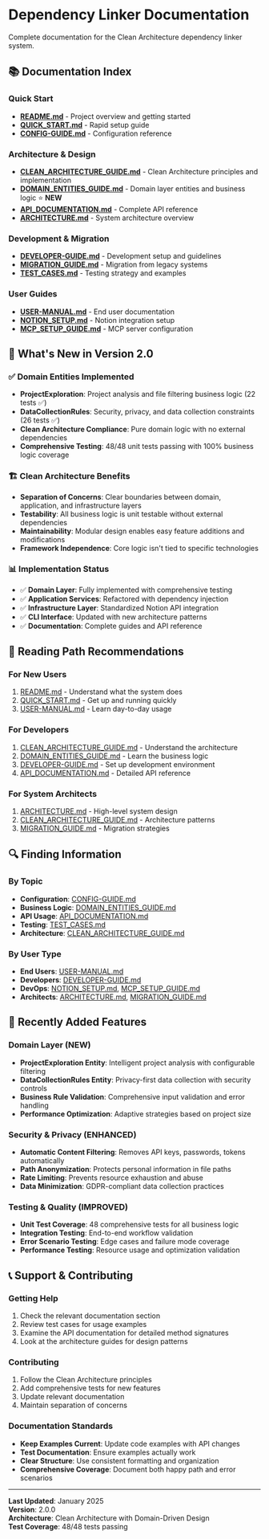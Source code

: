 # Dependency Linker Documentation

Complete documentation for the Clean Architecture dependency linker system.

## 📚 Documentation Index

### Quick Start
- [**README.md**](../README.md) - Project overview and getting started
- [**QUICK_START.md**](../QUICK_START.md) - Rapid setup guide
- [**CONFIG-GUIDE.md**](CONFIG-GUIDE.md) - Configuration reference

### Architecture & Design  
- [**CLEAN_ARCHITECTURE_GUIDE.md**](CLEAN_ARCHITECTURE_GUIDE.md) - Clean Architecture principles and implementation
- [**DOMAIN_ENTITIES_GUIDE.md**](DOMAIN_ENTITIES_GUIDE.md) - Domain layer entities and business logic ⭐ **NEW**
- [**API_DOCUMENTATION.md**](API_DOCUMENTATION.md) - Complete API reference
- [**ARCHITECTURE.md**](ARCHITECTURE.md) - System architecture overview

### Development & Migration
- [**DEVELOPER-GUIDE.md**](DEVELOPER-GUIDE.md) - Development setup and guidelines  
- [**MIGRATION_GUIDE.md**](MIGRATION_GUIDE.md) - Migration from legacy systems
- [**TEST_CASES.md**](TEST_CASES.md) - Testing strategy and examples

### User Guides
- [**USER-MANUAL.md**](USER-MANUAL.md) - End user documentation
- [**NOTION_SETUP.md**](../NOTION_SETUP.md) - Notion integration setup
- [**MCP_SETUP_GUIDE.md**](../MCP_SETUP_GUIDE.md) - MCP server configuration

## 🎯 What's New in Version 2.0

### ✅ Domain Entities Implemented
- **ProjectExploration**: Project analysis and file filtering business logic (22 tests ✅)
- **DataCollectionRules**: Security, privacy, and data collection constraints (26 tests ✅) 
- **Clean Architecture Compliance**: Pure domain logic with no external dependencies
- **Comprehensive Testing**: 48/48 unit tests passing with 100% business logic coverage

### 🏗️ Clean Architecture Benefits
- **Separation of Concerns**: Clear boundaries between domain, application, and infrastructure layers
- **Testability**: All business logic is unit testable without external dependencies
- **Maintainability**: Modular design enables easy feature additions and modifications
- **Framework Independence**: Core logic isn't tied to specific technologies

### 📊 Implementation Status
- ✅ **Domain Layer**: Fully implemented with comprehensive testing
- ✅ **Application Services**: Refactored with dependency injection
- ✅ **Infrastructure Layer**: Standardized Notion API integration
- ✅ **CLI Interface**: Updated with new architecture patterns
- ✅ **Documentation**: Complete guides and API reference

## 📖 Reading Path Recommendations

### For New Users
1. [README.md](../README.md) - Understand what the system does
2. [QUICK_START.md](../QUICK_START.md) - Get up and running quickly
3. [USER-MANUAL.md](USER-MANUAL.md) - Learn day-to-day usage

### For Developers
1. [CLEAN_ARCHITECTURE_GUIDE.md](CLEAN_ARCHITECTURE_GUIDE.md) - Understand the architecture
2. [DOMAIN_ENTITIES_GUIDE.md](DOMAIN_ENTITIES_GUIDE.md) - Learn the business logic
3. [DEVELOPER-GUIDE.md](DEVELOPER-GUIDE.md) - Set up development environment
4. [API_DOCUMENTATION.md](API_DOCUMENTATION.md) - Detailed API reference

### For System Architects
1. [ARCHITECTURE.md](ARCHITECTURE.md) - High-level system design
2. [CLEAN_ARCHITECTURE_GUIDE.md](CLEAN_ARCHITECTURE_GUIDE.md) - Architecture patterns
3. [MIGRATION_GUIDE.md](MIGRATION_GUIDE.md) - Migration strategies

## 🔍 Finding Information

### By Topic
- **Configuration**: [CONFIG-GUIDE.md](CONFIG-GUIDE.md)
- **Business Logic**: [DOMAIN_ENTITIES_GUIDE.md](DOMAIN_ENTITIES_GUIDE.md)
- **API Usage**: [API_DOCUMENTATION.md](API_DOCUMENTATION.md)
- **Testing**: [TEST_CASES.md](TEST_CASES.md)
- **Architecture**: [CLEAN_ARCHITECTURE_GUIDE.md](CLEAN_ARCHITECTURE_GUIDE.md)

### By User Type
- **End Users**: [USER-MANUAL.md](USER-MANUAL.md)
- **Developers**: [DEVELOPER-GUIDE.md](DEVELOPER-GUIDE.md)
- **DevOps**: [NOTION_SETUP.md](../NOTION_SETUP.md), [MCP_SETUP_GUIDE.md](../MCP_SETUP_GUIDE.md)
- **Architects**: [ARCHITECTURE.md](ARCHITECTURE.md), [MIGRATION_GUIDE.md](MIGRATION_GUIDE.md)

## 🚀 Recently Added Features

### Domain Layer (NEW)
- **ProjectExploration Entity**: Intelligent project analysis with configurable filtering
- **DataCollectionRules Entity**: Privacy-first data collection with security controls
- **Business Rule Validation**: Comprehensive input validation and error handling
- **Performance Optimization**: Adaptive strategies based on project size

### Security & Privacy (ENHANCED)
- **Automatic Content Filtering**: Removes API keys, passwords, tokens automatically
- **Path Anonymization**: Protects personal information in file paths  
- **Rate Limiting**: Prevents resource exhaustion and abuse
- **Data Minimization**: GDPR-compliant data collection practices

### Testing & Quality (IMPROVED)
- **Unit Test Coverage**: 48 comprehensive tests for all business logic
- **Integration Testing**: End-to-end workflow validation
- **Error Scenario Testing**: Edge cases and failure mode coverage
- **Performance Testing**: Resource usage and optimization validation

## 📞 Support & Contributing

### Getting Help
1. Check the relevant documentation section
2. Review test cases for usage examples
3. Examine the API documentation for detailed method signatures
4. Look at the architecture guides for design patterns

### Contributing
1. Follow the Clean Architecture principles
2. Add comprehensive tests for new features
3. Update relevant documentation
4. Maintain separation of concerns

### Documentation Standards
- **Keep Examples Current**: Update code examples with API changes
- **Test Documentation**: Ensure examples actually work
- **Clear Structure**: Use consistent formatting and organization
- **Comprehensive Coverage**: Document both happy path and error scenarios

---

**Last Updated**: January 2025  
**Version**: 2.0.0  
**Architecture**: Clean Architecture with Domain-Driven Design  
**Test Coverage**: 48/48 tests passing